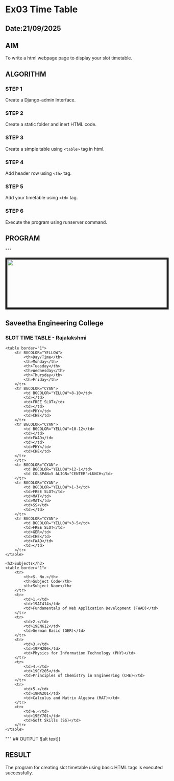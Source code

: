 # Ex03 Time Table
## Date:21/09/2025

## AIM
To write a html webpage page to display your slot timetable.

## ALGORITHM
### STEP 1
Create a Django-admin Interface.

### STEP 2
Create a static folder and inert HTML code.

### STEP 3
Create a simple table using ```<table>``` tag in html.

### STEP 4
Add header row using ```<th>``` tag.

### STEP 5
Add your timetable using ```<td>``` tag.

### STEP 6
Execute the program using runserver command.

## PROGRAM
"""
<!DOCTYPE html>
<html>
<head>
    <title>Slot Time Table - Rajalakshmi</title>
</head>
<body>
    <IMG SRC="/static/logo.png"HEIGHT="150"WIDTH="500"BORDER=6>
    <h2>Saveetha Engineering College</h2>
    <h3>SLOT TIME TABLE - Rajalakshmi</h3>

    <table border="1">
        <tr BGCOLOR="YELLOW">
            <th>Day/Time</th>
            <th>Monday</th>
            <th>Tuesday</th>
            <th>Wednesday</th>
            <th>Thursday</th>
            <th>Friday</th>
        </tr>
        <tr BGCOLOR="CYAN">
            <td BGCOLOR="YELLOW">8-10</td>
            <td></td>
            <td>FREE SLOT</td>
            <td></td>
            <td>PHY</td>
            <td>CHE</td>
        </tr>
        <tr BGCOLOR="CYAN">
            <td BGCOLOR="YELLOW">10-12</td>
            <td></td>
            <td>FWAD</td>
            <td></td>
            <td>PHY</td>
            <td>CHE</td>
        </tr>
        </tr>
        <tr BGCOLOR="CYAN">
            <td BGCOLOR="YELLOW">12-1</td>
            <td COLSPAN=5 ALIGN="CENTER">LUNCH</td>
        </tr>
        <tr BGCOLOR="CYAN">
            <td BGCOLOR="YELLOW">1-3</td>
            <td>FREE SLOT</td>
            <td>MAT</td>
            <td>MAT</td>
            <td>SS</td>
            <td></td>
        </tr>
        <tr BGCOLOR="CYAN">
            <td BGCOLOR="YELLOW">3-5</td>
            <td>FREE SLOT</td>
            <td>GER</td>
            <td>CHE</td>
            <td>FWAD</td>
            <td></td>
        </tr>
    </table>

    <h3>Subjects</h3>
    <table border="1">
        <tr>
            <th>S. No.</th>
            <th>Subject Code</th>
            <th>Subject Name</th>
        </tr>
        <tr>
            <td>1.</td>
            <td>19AI414</td>
            <td>Fundamentals of Web Application Development (FWAD)</td>
        </tr>
        <tr>
            <td>2.</td>
            <td>19EN612</td>
            <td>German Basic (GER)</td>
        </tr>
        <tr>
            <td>3.</td>
            <td>19PH206</td>
            <td>Physics for Information Technology (PHY)</td>
        </tr>
        <tr>
            <td>4.</td>
            <td>19CY205</td>
            <td>Principles of Chemistry in Engineering (CHE)</td>
        </tr>
        <tr>
            <td>5.</td>
            <td>19MA201</td>
            <td>Calculus and Matrix Algebra (MAT)</td>
        </tr>
        <tr>
            <td>6.</td>
            <td>19EY701</td>
            <td>Soft Skills (SS)</td>
        </tr>
    </table>
</body>
</html>
"""
## OUTPUT
![alt text](<Screenshot 2025-09-22 134150.png>





## RESULT
The program for creating slot timetable using basic HTML tags is executed successfully.
